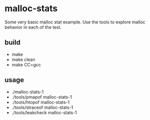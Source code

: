 malloc-stats
============

Some very basic malloc stat example. Use the tools to explore malloc behavior
in each of the test.

build
-----
* make
* make clean
* make CC=gcc

usage
-----

* ./malloc-stats-1
* ./tools/pmapof malloc-stats-1
* ./tools/htopof malloc-stats-1
* ./tools/straceof malloc-stats-1
* ./tools/leakcheck malloc-stats-1

